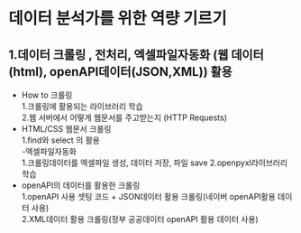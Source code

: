 # 데이터 분석가를 위한 역량 기르기

## 1.데이터 크롤링 , 전처리, 엑셀파일자동화 (웹 데이터(html), openAPI데이터(JSON,XML)) 활용  
- How to 크롤링  
1.크롤링에 활용되는 라이브러리 학습  
2.웹 서버에서 어떻게 웹문서를 주고받는지 (HTTP Requests)  
- HTML/CSS 웹문서 크롤링  
1.find와 select 의 활용  
-엑셀파일자동화  
1.크롤링데이터를 엑셀파일 생성, 데이터 저장, 파일 save
2.openpyxl라이브러리 학습    
- openAPI의 데이터를 활용한 크롤링    
1.openAPI 사용 셋팅 코드 + JSON데이터 활용 크롤링(네이버 openAPI활용 데이터 사용)  
2.XML데이터 활용 크롤링(정부 공공데이터 openAPI 활용 데이터 사용)
